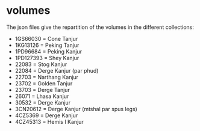 # volumes

The json files give the repartition of the volumes in the different collections:

- 1GS66030 = Cone Tanjur
- 1KG13126 = Peking Tanjur
- 1PD96684 = Peking Kanjur
- 1PD127393 = Shey Kanjur
- 22083 = Stog Kanjur
- 22084 = Derge Kanjur (par phud)
- 22703 = Narthang Kanjur
- 23702 = Golden Tanjur
- 23703 = Derge Tanjur
- 26071 = Lhasa Kanjur
- 30532 = Derge Kanjur
- 3CN20612 = Derge Kanjur (mtshal par spus legs)
- 4CZ5369 = Derge Kanjur
- 4CZ45313 = Hemis I Kanjur
